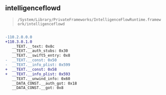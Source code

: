## intelligenceflowd

> `/System/Library/PrivateFrameworks/IntelligenceFlowRuntime.framework/intelligenceflowd`

```diff

-110.2.0.0.0
+110.3.0.1.0
   __TEXT.__text: 0x8c
   __TEXT.__auth_stubs: 0x30
   __TEXT.__swift5_entry: 0x8
-  __TEXT.__const: 0x50
-  __TEXT.__info_plist: 0x599
+  __TEXT.__const: 0x58
+  __TEXT.__info_plist: 0x593
   __TEXT.__unwind_info: 0x60
   __DATA_CONST.__auth_got: 0x18
   __DATA_CONST.__got: 0x8

```
